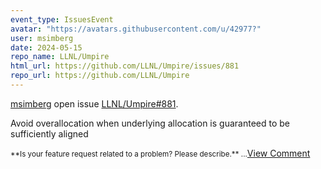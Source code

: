 ```yaml
---
event_type: IssuesEvent
avatar: "https://avatars.githubusercontent.com/u/42977?"
user: msimberg
date: 2024-05-15
repo_name: LLNL/Umpire
html_url: https://github.com/LLNL/Umpire/issues/881
repo_url: https://github.com/LLNL/Umpire
---
```


<a href='https://github.com/msimberg' target='_blank'>msimberg</a> open issue <a href='https://github.com/LLNL/Umpire/issues/881' target='_blank'>LLNL/Umpire#881</a>.

<p>Avoid overallocation when underlying allocation is guaranteed to be sufficiently aligned</p><small>**Is your feature request related to a problem? Please describe.**...</small><a href='https://github.com/LLNL/Umpire/issues/881' target='_blank'>View Comment</a>